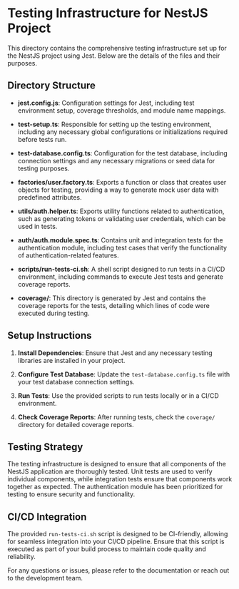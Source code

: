# Testing Infrastructure for NestJS Project

This directory contains the comprehensive testing infrastructure set up for the NestJS project using Jest. Below are the details of the files and their purposes.

## Directory Structure

- **jest.config.js**: Configuration settings for Jest, including test environment setup, coverage thresholds, and module name mappings.
  
- **test-setup.ts**: Responsible for setting up the testing environment, including any necessary global configurations or initializations required before tests run.

- **test-database.config.ts**: Configuration for the test database, including connection settings and any necessary migrations or seed data for testing purposes.

- **factories/user.factory.ts**: Exports a function or class that creates user objects for testing, providing a way to generate mock user data with predefined attributes.

- **utils/auth.helper.ts**: Exports utility functions related to authentication, such as generating tokens or validating user credentials, which can be used in tests.

- **auth/auth.module.spec.ts**: Contains unit and integration tests for the authentication module, including test cases that verify the functionality of authentication-related features.

- **scripts/run-tests-ci.sh**: A shell script designed to run tests in a CI/CD environment, including commands to execute Jest tests and generate coverage reports.

- **coverage/**: This directory is generated by Jest and contains the coverage reports for the tests, detailing which lines of code were executed during testing.

## Setup Instructions

1. **Install Dependencies**: Ensure that Jest and any necessary testing libraries are installed in your project.

2. **Configure Test Database**: Update the `test-database.config.ts` file with your test database connection settings.

3. **Run Tests**: Use the provided scripts to run tests locally or in a CI/CD environment.

4. **Check Coverage Reports**: After running tests, check the `coverage/` directory for detailed coverage reports.

## Testing Strategy

The testing infrastructure is designed to ensure that all components of the NestJS application are thoroughly tested. Unit tests are used to verify individual components, while integration tests ensure that components work together as expected. The authentication module has been prioritized for testing to ensure security and functionality.

## CI/CD Integration

The provided `run-tests-ci.sh` script is designed to be CI-friendly, allowing for seamless integration into your CI/CD pipeline. Ensure that this script is executed as part of your build process to maintain code quality and reliability.

For any questions or issues, please refer to the documentation or reach out to the development team.